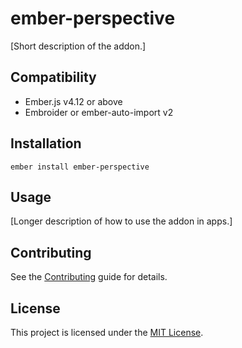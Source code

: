# ember-perspective

[Short description of the addon.]

## Compatibility

- Ember.js v4.12 or above
- Embroider or ember-auto-import v2

## Installation

```
ember install ember-perspective
```

## Usage

[Longer description of how to use the addon in apps.]

## Contributing

See the [Contributing](CONTRIBUTING.md) guide for details.

## License

This project is licensed under the [MIT License](LICENSE.md).
